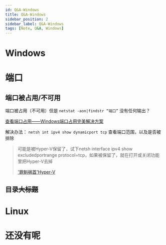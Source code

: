 ```yaml
---
id: Q&A-Windows
title: Q&A-Windows
sidebar_position: 2
sidebar_label: Q&A-Windows
tags: [Note, Q&A, Windows]
---
```


# Windows

# 端口

## 端口被占用/不可用

端口被占用（不可用）但是 `netstat -aon|findstr “端口”` 没有任何输出？

[查看端口占用——Windows端口占用完美解决方案](https://blog.csdn.net/echaowangzhuan/article/details/106177952)

解决办法：
`netsh int ipv4 show dynamicport tcp` 查看端口范围，以及是否被排除

> 可能是被Hyper-V保留了，试下netsh interface ipv4 show excludedportrange protocol=tcp，如果被保留了，就在打开或关闭功能里把Hyper-V去掉
> 
> ['罪魁祸首'Hyper-V](https://bbs.csdn.net/topics/391900623?list=lz)

## 目录~~大标题~~

# Linux

# 还没有呢


